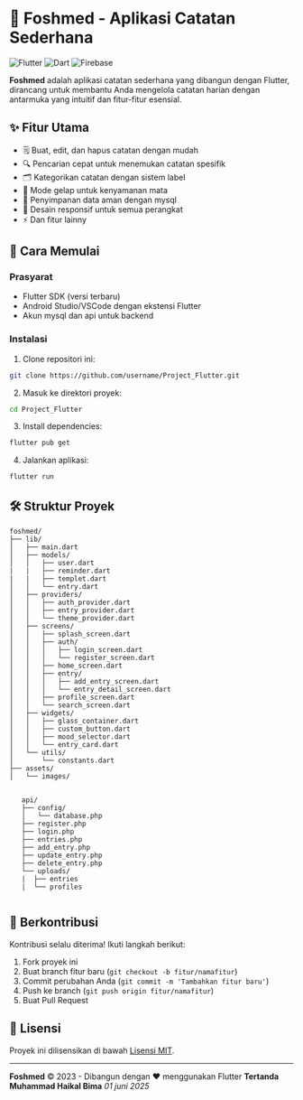 # 📱 Foshmed - Aplikasi Catatan Sederhana

![Flutter](https://img.shields.io/badge/Flutter-%2302569B.svg?style=for-the-badge&logo=Flutter&logoColor=white)
![Dart](https://img.shields.io/badge/dart-%230175C2.svg?style=for-the-badge&logo=dart&logoColor=white)
![Firebase](https://img.shields.io/badge/Firebase-039BE5?style=for-the-badge&logo=Firebase&logoColor=white)

**Foshmed** adalah aplikasi catatan sederhana yang dibangun dengan Flutter, dirancang untuk membantu Anda mengelola catatan harian dengan antarmuka yang intuitif dan fitur-fitur esensial.

## ✨ Fitur Utama

- 🗒️ Buat, edit, dan hapus catatan dengan mudah
- 🔍 Pencarian cepat untuk menemukan catatan spesifik
- 🗂️ Kategorikan catatan dengan sistem label
- 🌙 Mode gelap untuk kenyamanan mata
- 🔐 Penyimpanan data aman dengan mysql
- 📱 Desain responsif untuk semua perangkat
- ⚡  Dan fitur lainny




## 🚀 Cara Memulai

### Prasyarat
- Flutter SDK (versi terbaru)
- Android Studio/VSCode dengan ekstensi Flutter
- Akun mysql dan api  untuk backend 

### Instalasi
1. Clone repositori ini:
```bash
git clone https://github.com/username/Project_Flutter.git
```

2. Masuk ke direktori proyek:
```bash
cd Project_Flutter
```

3. Install dependencies:
```bash
flutter pub get
```

4. Jalankan aplikasi:
```bash
flutter run
```

## 🛠️ Struktur Proyek

```
foshmed/
├── lib/
│   ├── main.dart
│   ├── models/
│   │   ├── user.dart
|   |   ├── reminder.dart
|   |   ├── templet.dart
│   │   └── entry.dart
│   ├── providers/
│   │   ├── auth_provider.dart
│   │   ├── entry_provider.dart
│   │   └── theme_provider.dart
│   ├── screens/
│   │   ├── splash_screen.dart
│   │   ├── auth/
│   │   │   ├── login_screen.dart
│   │   │   └── register_screen.dart
│   │   ├── home_screen.dart
│   │   ├── entry/
│   │   │   ├── add_entry_screen.dart
│   │   │   └── entry_detail_screen.dart
│   │   ├── profile_screen.dart
│   │   └── search_screen.dart
│   ├── widgets/
│   │   ├── glass_container.dart
│   │   ├── custom_button.dart
│   │   ├── mood_selector.dart
│   │   └── entry_card.dart
│   └── utils/
│       └── constants.dart
├── assets/
│   └── images/


   api/
   ├── config/
   │   └── database.php
   ├── register.php
   ├── login.php
   ├── entries.php
   ├── add_entry.php
   ├── update_entry.php
   ├── delete_entry.php
   └── uploads/
   |  ├── entries
   |  └── profiles
   
```

## 🤝 Berkontribusi

Kontribusi selalu diterima! Ikuti langkah berikut:
1. Fork proyek ini
2. Buat branch fitur baru (`git checkout -b fitur/namafitur`)
3. Commit perubahan Anda (`git commit -m 'Tambahkan fitur baru'`)
4. Push ke branch (`git push origin fitur/namafitur`)
5. Buat Pull Request

## 📜 Lisensi

Proyek ini dilisensikan di bawah [Lisensi MIT](LICENSE).

---

**Foshmed** © 2023 - Dibangun dengan ❤️ menggunakan Flutter
**Tertanda Muhammad Haikal Bima** _01 juni 2025_  
